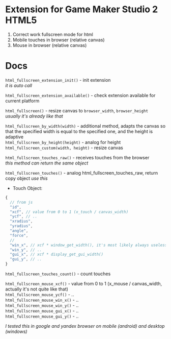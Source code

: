 # Extension for Game Maker Studio 2 HTML5

1. Correct work fullscreen mode for html
2. Mobile touches in browser (relative canvas)
3. Mouse in browser (relative canvas)

# Docs

`html_fullscreen_extension_init()` - init extension  
_it is auto call_

`html_fullscreen_extension_available()` - check extension available for current platform 

`html_fullscreen()` - resize canvas to `browser_width`, `browser_height`  
_usually it's already like that_

`html_fullscreen_by_width(width)` - additional method, adapts the canvas so that the specified width is equal to the specified one, and the height is adaptive  
`html_fullscreen_by_height(height)` - analog for height  
`html_fullscreen_custom(width, height)` - resize canvas  

`html_fullscreen_touches_raw()` - receives touches from the browser  
_this method can return the same object_

`html_fullscreen_touches()` - analog html_fullscreen_touches_raw, return copy object 
_use this_  
* Touch Object:
```js
{
  // from js
  "id",
  "xcf", // value from 0 to 1 (x_touch / canvas_width)
  "ycf", // ..
  "xradius",
  "yradius",
  "angle",
  "force",
  //
  "win_x", // xcf * window_get_width(), it's most likely always useless, just use - camera_x + camera_w * xcf
  "win_y", // ..
  "gui_x", // xcf * display_get_gui_width()
  "gui_y", // ..
}
```

`html_fullscreen_touches_count()` - count touches  

`html_fullscreen_mouse_xcf()` - value from 0 to 1 (x_mouse / canvas_width, actually it's not quite like that)   
`html_fullscreen_mouse_ycf()` - ..   
`html_fullscreen_mouse_win_x()` - ..   
`html_fullscreen_mouse_win_y()` - ..   
`html_fullscreen_mouse_gui_x()` - ..   
`html_fullscreen_mouse_gui_y()` - ..   

_I tested this in google and yandex browser on mobile (android) and desktop (windows)_
